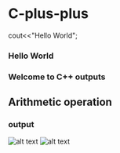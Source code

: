 # C-plus-plus

cout<<"Hello World";
### Hello World
### Welcome to C++ outputs

## Arithmetic operation 
### output
![alt text]()
![alt text]()

